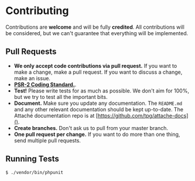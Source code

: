 # Contributing

Contributions are **welcome** and will be fully **credited**. All contributions will be considered, but we can't guarantee that everything will be implemented.

## Pull Requests

- **We only accept code contributions via pull request.** If you want to make a change, make a pull request. If you want to discuss a change, make an issue.
- **[PSR-2 Coding Standard.](https://github.com/php-fig/fig-standards/blob/master/accepted/PSR-2-coding-style-guide.md)**.
- **Test!** Please write tests for as much as possible. We don't aim for 100%, but we try to test all the important bits.
- **Document.** Make sure you update any documentation. The `README.md` and any other relevant documentation should be kept up-to-date. The Attaché documentation repo is at [https://github.com/tpg/attache-docs]().
- **Create branches.** Don't ask us to pull from your master branch.
- **One pull request per change.** If you want to do more than one thing, send multiple pull requests.

## Running Tests

```bash
$ ./vendor/bin/phpunit
```
